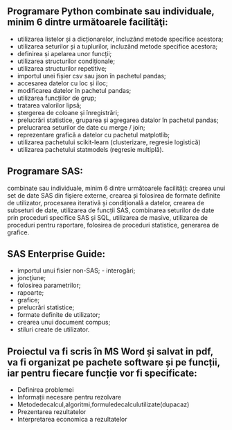 ## Programare Python combinate sau individuale, minim 6 dintre următoarele facilităţi:
- utilizarea listelor și a dicționarelor, incluzând metode specifice acestora;
- utilizarea seturilor și a tuplurilor, incluzând metode specifice acestora;
- definirea și apelarea unor funcții;
- utilizarea structurilor condiționale;
- utilizarea structurilor repetitive;
- importul unei fișier csv sau json în pachetul pandas;
- accesarea datelor cu loc și iloc;
- modificarea datelor în pachetul pandas;
- utilizarea funcțiilor de grup;
- tratarea valorilor lipsă;
- ștergerea de coloane și înregistrări;
- prelucrări statistice, gruparea și agregarea datalor în pachetul pandas;
- prelucrarea seturilor de date cu merge / join;
- reprezentare grafică a datelor cu pachetul matplotlib;
- utilizarea pachetului scikit-learn (clusterizare, regresie logistică)
- utilizarea pachetului statmodels (regresie multiplă).

## Programare SAS: 
combinate sau individuale, minim 6 dintre următoarele facilităţi: crearea unui set de date SAS din fișiere externe, crearea și folosirea de formate definite de utilizator, procesarea iterativă și condițională a datelor, crearea de subseturi de date, utilizarea de funcții SAS, combinarea seturilor de date prin proceduri specifice SAS și SQL, utilizarea de masive, utilizarea de proceduri pentru raportare, folosirea de proceduri statistice, generarea de grafice.

## SAS Enterprise Guide:
- importul unui fisier non-SAS; - interogări;
- joncţiune;
- folosirea parametrilor;
- rapoarte;
- grafice;
- prelucrări statistice;
- formate definite de utilizator;
- crearea unui document compus;
- stiluri create de utilizator.

## Proiectul va fi scris în MS Word și salvat in pdf, va fi organizat pe pachete software și pe funcții, iar pentru fiecare funcție vor fi specificate:
- Definirea problemei
- Informații necesare pentru rezolvare
- Metodedecalcul,algoritmi,formuledecalculutilizate(dupacaz) 
- Prezentarea rezultatelor
- Interpretarea economica a rezultatelor


